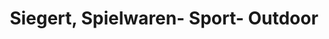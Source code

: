 ---
title: "Siegert, Spielwaren- Sport- Outdoor"
url: /rommerskirchen/siegert-spielwaren-sport-outdoor/
shop: Spielzeug
---